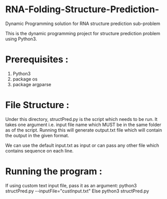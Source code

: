 # RNA-Folding-Structure-Prediction-
Dynamic Programming solution for RNA structure prediction sub-problem

This is the dynamic programming project for structure prediction problem using Python3.

# Prerequisites :

1) Python3
2) package os
3) package argparse

# File Structure :
Under this directory, structPred.py is the script which needs to be run. It takes one argument i.e. input file name which MUST be in the same folder as of the script. Running this will generate output.txt file which will contain the output in the given format.

We can use the default input.txt as input or can pass any other file which contains sequence on each line.

# Running the program :

If using custom text input file, pass it as an argument:
	python3 structPred.py --inputFile="custInput.txt"
Else
	python3 structPred.py
